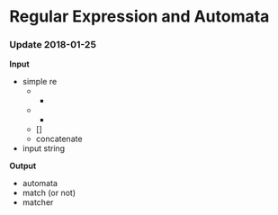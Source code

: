 # Regular Expression and Automata

### Update 2018-01-25

**Input**

- simple re
  - *
  - +
  - []
  - concatenate
- input string

**Output**

- automata
- match (or not)
- matcher